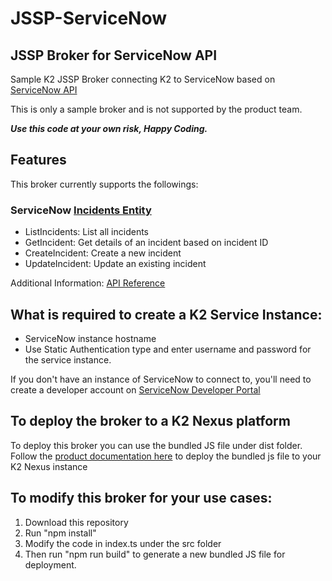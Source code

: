 # JSSP-ServiceNow
 
 ## JSSP Broker for ServiceNow API
 Sample K2 JSSP Broker connecting K2 to ServiceNow based on [ServiceNow API](https://developer.servicenow.com)
 

This is only a sample broker and is not supported by the product team.
 
 ***Use this code at your own risk, Happy Coding.***
  
 ## Features
 This broker currently supports the followings:
 
 ### ServiceNow [Incidents Entity](/api/now/v1/table/incident)
 - ListIncidents: List all incidents
 - GetIncident: Get details of an incident based on incident ID
 - CreateIncident: Create a new incident
 - UpdateIncident: Update an existing incident
 
Additional Information:  [API Reference](https://developer.servicenow.com/dev.do#!/reference/api/orlando/rest/c_TableAPI)

## What is required to create a K2 Service Instance:
- ServiceNow instance hostname
- Use Static Authentication type and enter username and password for the service instance.

If you don't have an instance of ServiceNow to connect to, you'll need to create a developer account on [ServiceNow Developer Portal](https://developer.servicenow.com)


## To deploy the broker to a K2 Nexus platform
To deploy this broker you can use the bundled JS file under dist folder. Follow the [product documentation here](https://help.k2.com/onlinehelp/platform/userguide/current/default.htm#../Subsystems/Default/Content/Extend/JS-Broker/JSSPRegister.htm%3FTocPath%3DDevelop%7CExtending%2520the%2520K2%2520Nexus%2520Platform%7CCustom%2520Service%2520Types%2520with%2520the%2520JavaScript%2520Service%2520Provider%2520(JSSP)%7C_____8) to deploy the bundled js file to your K2 Nexus instance

## To modify this broker for your use cases:
1. Download this repository
2. Run "npm install"
3. Modify the code in index.ts under the src folder
4. Then run "npm run build" to generate a new bundled JS file for deployment.
